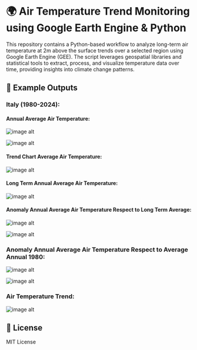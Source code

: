# 🌍 Air Temperature Trend Monitoring using Google Earth Engine & Python
This repository contains a Python-based workflow to analyze long-term air temperature at 2m above the surface trends over a selected region using Google Earth Engine (GEE). The script leverages geospatial libraries and statistical tools to extract, process, and visualize temperature data over time, providing insights into climate change patterns.

## 📸 Example Outputs

### Italy (1980-2024):

#### Annual Average Air Temperature:
![image alt](https://github.com/SaeidDaliriSusefi/AirTemperature-Trend-Monitoring/blob/5298c8979b2b3d03297aa0d17ea05b03bff6332f/Images/Yearly%20Average%20Air%20Temperature%20Italy.gif)




![image alt](https://github.com/SaeidDaliriSusefi/AirTemperature-Trend-Monitoring/blob/5298c8979b2b3d03297aa0d17ea05b03bff6332f/Images/Yearly%20Average%20Air%20Temperature%20Italy.png)



#### Trend Chart Average Air Temperature:
![image alt](https://github.com/SaeidDaliriSusefi/AirTemperature-Trend-Monitoring/blob/e88b741091e872382c9ad369c02b25278e29915d/Images/Average%20Air%20Temperature%20trend%20over%20Italy.gif)



#### Long Term Annual Average Air Temperature:
![image alt](https://github.com/SaeidDaliriSusefi/AirTemperature-Trend-Monitoring/blob/c2febe3d0bdb1c0757857f85f31596729558216e/Images/Long%20Term%20Average%20Air%20Temperature%20Italy.png)



#### Anomaly Annual Average Air Temperature Respect to Long Term Average:
![image alt](https://github.com/SaeidDaliriSusefi/AirTemperature-Trend-Monitoring/blob/e88b741091e872382c9ad369c02b25278e29915d/Images/Anomaly%20Yearly%20Average%20Air%20Temperature%20Respect%20to%20Long%20Term%20Average%20Italy.gif)




![image alt](https://github.com/SaeidDaliriSusefi/AirTemperature-Trend-Monitoring/blob/e88b741091e872382c9ad369c02b25278e29915d/Images/Anomaly%20Yearly%20Average%20Air%20Temperature%20Respect%20to%20Long%20Term%20Average%20Italy.png)



### Anomaly Annual Average Air Temperature Respect to Average Annual 1980: 
![image alt](https://github.com/SaeidDaliriSusefi/AirTemperature-Trend-Monitoring/blob/e88b741091e872382c9ad369c02b25278e29915d/Images/Anomaly%20Average%20Air%20Temperature%20Respect%20to%20Average%20Yearly%201980%20Italy.gif)



![image alt](https://github.com/SaeidDaliriSusefi/AirTemperature-Trend-Monitoring/blob/0a7ff356510c45a9277d7e1bc44536ee88ad13cd/Images/Anomaly%20Average%20Air%20Temperature%20Respect%20to%20Average%20Yearly%201980%20Italy.png)



### Air Temperature Trend:
![image alt](https://github.com/SaeidDaliriSusefi/AirTemperature-Trend-Monitoring/blob/30814c0920f9d8f970c5b1aa25b333d9783bd882/Images/Trend%20Italy..png)



## 📜 License
MIT License


